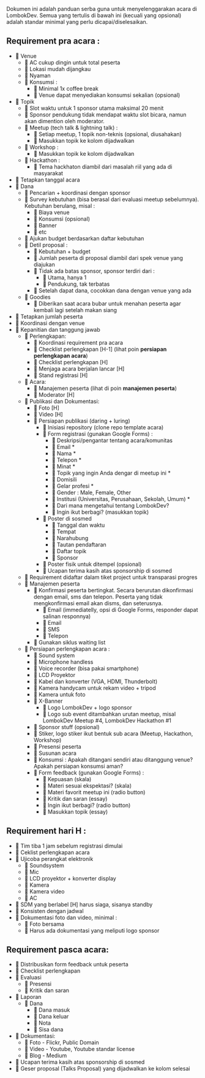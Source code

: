 
Dokumen ini adalah panduan serba guna untuk menyelenggarakan acara di LombokDev. Semua yang tertulis di bawah ini (kecuali yang opsional) adalah standar minimal yang perlu dicapai/diselesaikan.

## Requirement pra acara :

- :black_square_button: Venue
  - :black_square_button: AC cukup dingin untuk total peserta
  - :black_square_button: Lokasi mudah dijangkau
  - :black_square_button: Nyaman
  - :black_square_button: Konsumsi :
    - :black_square_button: Minimal 1x coffee break
    - :black_square_button: Venue dapat menyediakan konsumsi sekalian (opsional)
- :black_square_button: Topik
  - :black_square_button: Slot waktu untuk 1 sponsor utama maksimal 20 menit
  - :black_square_button: Sponsor pendukung tidak mendapat waktu slot bicara, namun akan dimention oleh moderator.
  - :black_square_button: Meetup (tech talk & lightning talk) :
    - :black_square_button: Setiap meetup, 1 topik non-teknis (opsional, diusahakan)
    - :black_square_button: Masukkan topik ke kolom dijadwalkan
  - :black_square_button: Workshop :
    - :black_square_button: Masukkan topik ke kolom dijadwalkan
  - :black_square_button: Hackathon :
    - :black_square_button: Tema hackhaton diambil dari masalah riil yang ada di masyarakat
- :black_square_button: Tetapkan tanggal acara
- :black_square_button: Dana
  - :black_square_button: Pencarian + koordinasi dengan sponsor
  - :black_square_button: Survey kebutuhan (bisa berasal dari evaluasi meetup sebelumnya). Kebutuhan berulang, misal :
    - :black_square_button: Biaya venue
    - :black_square_button: Konsumsi (opsional)
    - :black_square_button: Banner
    - :black_square_button: etc
  - :black_square_button: Ajukan budget berdasarkan daftar kebutuhan
  - :black_square_button: Detil proposal :
    - :black_square_button: Kebutuhan + budget
    - :black_square_button: Jumlah peserta di proposal diambil dari spek venue yang diajukan
    - :black_square_button: Tidak ada batas sponsor, sponsor terdiri dari :
      - :black_square_button: Utama, hanya 1
      - :black_square_button: Pendukung, tak terbatas
    - :black_square_button: Setelah dapat dana, cocokkan dana dengan venue yang ada
  - :black_square_button: Goodies
    - :black_square_button: Diberikan saat acara bubar untuk menahan peserta agar kembali lagi setelah makan siang
- :black_square_button: Tetapkan jumlah peserta
- :black_square_button: Koordinasi dengan venue
- :black_square_button: Kepanitian dan tanggung jawab
  - :black_square_button: Perlengkapan:
    - :black_square_button: Koordinasi requirement pra acara
    - :black_square_button: Checklist perlengkapan [H-1] (lihat poin __persiapan perlengkapan acara__)
    - :black_square_button: Checklist perlengkapan [H]
    - :black_square_button: Menjaga acara berjalan lancar [H]
    - :black_square_button: Stand registrasi [H]
  - :black_square_button: Acara:
    - :black_square_button: Manajemen peserta (lihat di poin __manajemen peserta__)
    - :black_square_button: Moderator [H]
  - :black_square_button: Publikasi dan Dokumentasi:
    - :black_square_button: Foto [H]
    - :black_square_button: Video [H]
    - :black_square_button: Persiapan publikasi (daring + luring)
      - :black_square_button: Inisiasi repository (clone repo template acara)
      - :black_square_button: Form registrasi (gunakan Google Forms) :
        - :black_square_button: Deskripsi/pengantar tentang acara/komunitas
        - :black_square_button: Email *
        - :black_square_button: Nama *
        - :black_square_button: Telepon *
        - :black_square_button: Minat *
        - :black_square_button: Topik yang ingin Anda dengar di meetup ini *
        - :black_square_button: Domisili 
        - :black_square_button: Gelar profesi *
        - :black_square_button: Gender : Male, Female, Other
        - :black_square_button: Institusi (Universitas, Perusahaan, Sekolah, Umum) *
        - :black_square_button: Dari mana mengetahui tentang LombokDev?
        - :black_square_button: Ingin ikut berbagi? (masukkan topik)
      - :black_square_button: Poster di sosmed
        - :black_square_button: Tanggal dan waktu
        - :black_square_button: Tempat
        - :black_square_button: Narahubung
        - :black_square_button: Tautan pendaftaran
        - :black_square_button: Daftar topik
        - :black_square_button: Sponsor
      - :black_square_button: Poster fisik untuk ditempel (opsional)
      - :black_square_button: Ucapan terima kasih atas sponsorship di sosmed
   - :black_square_button: Requirement didaftar dalam tiket project untuk transparasi progres
   - :black_square_button: Manajemen peserta
     - :black_square_button: Konfirmasi peserta bertingkat. Secara berurutan dikonfirmasi dengan email, sms dan telepon. Peserta yang tidak mengkonfirmasi email akan disms, dan seterusnya.
       - :black_square_button: Email (immediatelly, opsi di Google Forms, responder dapat salinan responnya)
       - :black_square_button: Email
       - :black_square_button: SMS
       - :black_square_button: Telepon
     - :black_square_button: Gunakan siklus waiting list
   - :black_square_button: Persiapan perlengkapan acara :
     - :black_square_button: Sound system
     - :black_square_button: Microphone handless
     - :black_square_button: Voice recorder (bisa pakai smartphone)
     - :black_square_button: LCD Proyektor
     - :black_square_button: Kabel dan konverter (VGA, HDMI, Thunderbolt) 
     - :black_square_button: Kamera handycam untuk rekam video + tripod
     - :black_square_button: Kamera untuk foto
     - :black_square_button: X-Banner
       - :black_square_button: Logo LombokDev + logo sponsor
       - :black_square_button: Logo sub event ditambahkan urutan meetup, misal LombokDev Meetup #4,  LombokDev Hackathon #1
     - :black_square_button: Sponsor stuff (opsional)
     - :black_square_button: Stiker, logo stiker ikut bentuk sub acara (Meetup, Hackathon, Workshop)
     - :black_square_button: Presensi peserta
     - :black_square_button: Susunan acara
     - :black_square_button: Konsumsi : Apakah ditangani sendiri atau ditanggung venue? Apakah persiapan konsumsi aman?
     - :black_square_button: Form feedback (gunakan Google Forms) :
       - :black_square_button: Kepuasan (skala)
       - :black_square_button: Materi sesuai ekspektasi? (skala)
       - :black_square_button: Materi favorit meetup ini (radio button)
       - :black_square_button: Kritik dan saran (essay)
       - :black_square_button: Ingin ikut berbagi? (radio button)
       - :black_square_button: Masukkan topik (essay)

## Requirement hari H :

  - :black_square_button: Tim tiba 1 jam sebelum registrasi dimulai
  - :black_square_button: Ceklist perlengkapan acara
  - :black_square_button: Ujicoba perangkat elektronik 
    - :black_square_button: Soundsystem
    - :black_square_button: Mic
    - :black_square_button: LCD proyektor + konverter display 
    - :black_square_button: Kamera
    - :black_square_button: Kamera video
    - :black_square_button: AC
  - :black_square_button: SDM yang berlabel [H] harus siaga, sisanya standby
  - :black_square_button: Konsisten dengan jadwal
  - :black_square_button: Dokumentasi foto dan video, minimal :
    - :black_square_button: Foto bersama
    - :black_square_button: Harus ada dokumentasi yang meliputi logo sponsor

## Requirement pasca acara:
  - :black_square_button: Distribusikan form feedback untuk peserta
  - :black_square_button: Checklist perlengkapan
  - :black_square_button: Evaluasi
    - :black_square_button: Presensi
    - :black_square_button: Kritik dan saran 
  - :black_square_button: Laporan
    - :black_square_button: Dana
      - :black_square_button: Dana masuk
      - :black_square_button: Dana keluar
      - :black_square_button: Nota
      - :black_square_button: Sisa dana
  - :black_square_button: Dokumentasi:
    - :black_square_button: Foto - Flickr, Public Domain
    - :black_square_button: Video - Youtube, Youtube standar license 
    - :black_square_button: Blog - Medium
  - :black_square_button: Ucapan terima kasih atas sponsorship di sosmed
  - :black_square_button: Geser proposal (Talks Proposal) yang dijadwalkan ke kolom selesai
